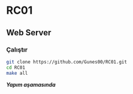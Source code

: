 # RC01

## Web Server

### Çalıştır
```bash
git clone https://github.com/Gunes00/RC01.git
cd RC01
make all
```
***Yapım aşamasında***